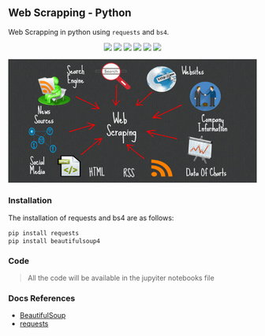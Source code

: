 ## Web Scrapping - Python

Web Scrapping in python using `requests` and `bs4`.

<p align="center">
<img src="https://img.shields.io/static/v1?label=language&message=python&color=green"/>
<img src="https://img.shields.io/static/v1?label=package&message=re&color=purple"/>
<img src="https://img.shields.io/static/v1?label=package&message=requests&color=black"/>
<img src="https://img.shields.io/static/v1?label=package&message=json&color=orange"/>
<img src="https://img.shields.io/static/v1?label=package&message=bs4-BeautifulSoup&color=yellow"/>
<img src="https://img.shields.io/static/v1?label=package&message=pandas&color=blue"/>
</p>

<p align="center">
<img src="https://github.com/CrispenGari/web-scrapping-python/blob/main/cover.jfif" alt="cover"/>
</p>

### Installation

The installation of requests and bs4 are as follows:

```shell
pip install requests
pip install beautifulsoup4
```

### Code

> All the code will be available in the jupyiter notebooks file

### Docs References

- [BeautifulSoup](https://www.crummy.com/software/BeautifulSoup/bs4/doc/)
- [requests](https://pypi.org/project/requests/)
